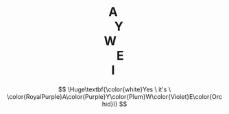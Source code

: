 <b><h1 align="center">A ‎<br>‏‏‎ ‏‏‎ ‎‏‏‎ ‎‎Y<br>W‏‏‎ ‏‏‎ ‎‏‏‎ ‎<br>‏‏‎ ‎‏‏‎ ‎‏‏‎ ‎‏‏‎ ‎E<br>I‏‏‎ ‎‏‏‎‏‎</h1></b>

$$
\Huge\textbf{\color{white}Yes \ it's \ \color{RoyalPurple}A\color{Purple}Y\color{Plum}W\color{Violet}E\color{Orchid}I}
$$
